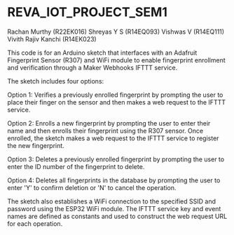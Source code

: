 # REVA_IOT_PROJECT_SEM1
Rachan Murthy	        (R22EK016)
Shreyas Y S           (R14EQ093)
Vishwas V             (R14EQ111)
Vivith Rajiv Kanchi   (R14EK023)

This code is for an Arduino sketch that interfaces with an Adafruit Fingerprint Sensor (R307) and WiFi module to enable fingerprint enrollment and verification through a Maker Webhooks IFTTT service.

The sketch includes four options:


Option 1: Verifies a previously enrolled fingerprint by prompting the user to place their finger on the sensor and then makes a web request to the IFTTT service.

Option 2: Enrolls a new fingerprint by prompting the user to enter their name and then enrolls their fingerprint using the R307 sensor. Once enrolled, the sketch makes a web request to the IFTTT service to register the new fingerprint.

Option 3: Deletes a previously enrolled fingerprint by prompting the user to enter the ID number of the fingerprint to delete.

Option 4: Deletes all fingerprints in the database by prompting the user to enter 'Y' to confirm deletion or 'N' to cancel the operation.


The sketch also establishes a WiFi connection to the specified SSID and password using the ESP32 WiFi module. The IFTTT service key and event names are defined as constants and used to construct the web request URL for each operation.
